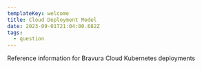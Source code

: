 ```yaml
---
templateKey: welcome
title: Cloud Deployment Model
date: 2023-09-01T21:04:00.682Z
tags:
  - question
---
```


Reference information for Bravura Cloud Kubernetes deployments

